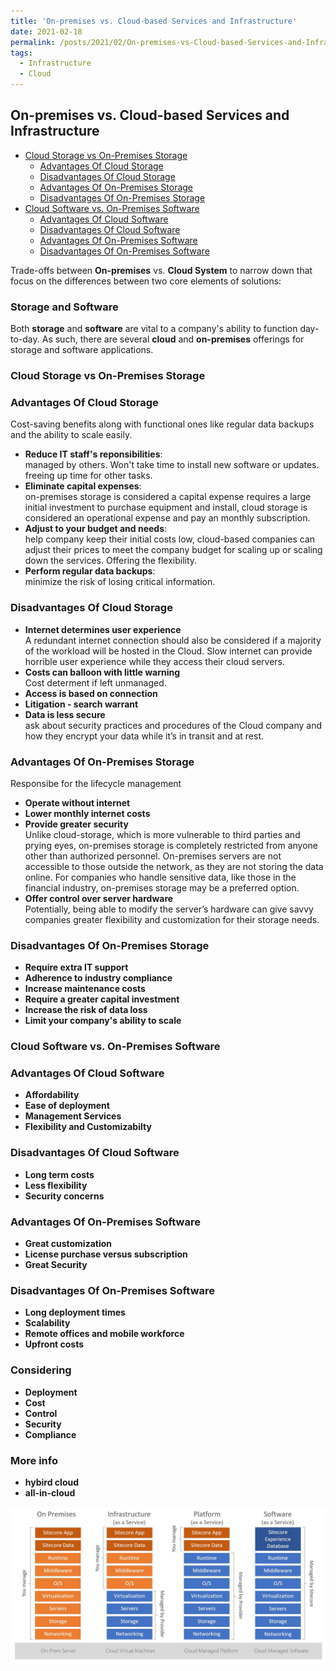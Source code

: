 ```yaml
---
title: 'On-premises vs. Cloud-based Services and Infrastructure'
date: 2021-02-18 
permalink: /posts/2021/02/On-premises-vs-Cloud-based-Services-and-Infrastructure
tags:
  - Infrastructure
  - Cloud  
---  
```


## On-premises vs. Cloud-based Services and Infrastructure  

- [Cloud Storage vs On-Premises Storage](#Cloud-Storage-vs-On-Premises-Storage)
  - [Advantages Of Cloud Storage](#Advantages-of-Cloud-Storage) 
  - [Disadvantages Of Cloud Storage](#Disdvantages-of-Cloud-Storage) 
  - [Advantages Of On-Premises Storage](#Advantages-of-On-Premises-Storage) 
  - [Disadvantages Of On-Premises Storage](#Disdvantages-of-On-Premises-Storage)  
- [Cloud Software vs. On-Premises Software](#Cloud-Software-vs.-On-Premises-Software) 
  - [Advantages Of Cloud Software](#Advantages-of-Cloud-Software) 
  - [Disadvantages Of Cloud Software](#Disdvantages-of-Cloud-Software) 
  - [Advantages Of On-Premises Software](#Advantages-of-On-Premises-Software) 
  - [Disadvantages Of On-Premises Software](#Disdvantages-of-On-Premises-Software)  

Trade-offs between **On-premises** vs. **Cloud System** to narrow down that focus on the differences between two core elements of solutions: 

### Storage and Software 

Both **storage** and **software** are vital to a company's ability to function day-to-day. As such, there are several **cloud** and **on-premises** offerings for storage and software applications. 

### Cloud Storage vs On-Premises Storage  
### Advantages Of Cloud Storage    
Cost-saving benefits along with functional ones like regular data backups and the ability to scale easily. 
- **Reduce IT staff's reponsibilities**:  
managed by others. Won't take time to install new software or updates. freeing up time for other tasks. 
- **Eliminate capital expenses**:   
on-premises storage is considered a capital expense requires a large initial investment to purchase equipment and install, cloud storage is considered an operational expense and pay an monthly subscription. 
- **Adjust to your budget and needs**:   
help company keep their initial costs low, cloud-based companies can adjust their prices to meet the company budget for scaling up or scaling down the services. Offering the flexibility.
- **Perform regular data backups**:   
minimize the risk of losing critical information.

### Disadvantages Of Cloud Storage   
- **Internet determines user experience**   
A redundant internet connection should also be considered if a majority of the workload will be hosted in the Cloud. Slow internet can provide horrible user experience while they access their cloud servers. 
- **Costs can balloon with little warning**  
Cost determent if left unmanaged. 
- **Access is based on connection**  
- **Litigation - search warrant** 
- **Data is less secure**  
ask about security practices and procedures of the Cloud company and how they encrypt your data while it’s in transit and at rest.  

### Advantages Of On-Premises Storage   
Responsibe for the lifecycle management  
- **Operate without internet** 
- **Lower monthly internet costs** 
- **Provide greater security**  
Unlike cloud-storage, which is more vulnerable to third parties and prying eyes, on-premises storage is completely restricted from anyone other than authorized personnel. On-premises servers are not accessible to those outside the network, as they are not storing the data online. For companies who handle sensitive data, like those in the financial industry, on-premises storage may be a preferred option. 
- **Offer control over server hardware**  
Potentially, being able to modify the server’s hardware can give savvy companies greater flexibility and customization for their storage needs.

### Disadvantages Of On-Premises Storage    
- **Require extra IT support** 
- **Adherence to industry compliance** 
- **Increase maintenance costs** 
- **Require a greater capital investment** 
- **Increase the risk of data loss** 
- **Limit your company's ability to scale** 

### Cloud Software vs. On-Premises Software  
### Advantages Of Cloud Software    
- **Affordability** 
- **Ease of deployment** 
- **Management Services** 
- **Flexibility and Customizabilty** 

### Disadvantages Of Cloud Software    
- **Long term costs** 
- **Less flexibility** 
- **Security concerns** 

### Advantages Of On-Premises Software 
- **Great customization** 
- **License purchase versus subscription** 
- **Great Security** 

### Disadvantages Of On-Premises Software 
- **Long deployment times** 
- **Scalability** 
- **Remote offices and mobile workforce** 
- **Upfront costs** 

### Considering 
- **Deployment**  
- **Cost**  
- **Control**
- **Security**
- **Compliance** 

### More info 
- **hybird cloud** 
- **all-in-cloud** 

![Cloud Differences Services](https://github.com/magicansk/magicansk.github.io/blob/master/images/1504243049_55741.png?raw=true) 
